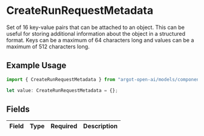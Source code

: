 # CreateRunRequestMetadata

Set of 16 key-value pairs that can be attached to an object. This can be useful for storing additional information about the object in a structured format. Keys can be a maximum of 64 characters long and values can be a maximum of 512 characters long.


## Example Usage

```typescript
import { CreateRunRequestMetadata } from "argot-open-ai/models/components";

let value: CreateRunRequestMetadata = {};
```

## Fields

| Field       | Type        | Required    | Description |
| ----------- | ----------- | ----------- | ----------- |